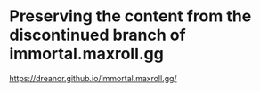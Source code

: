# Preserving the content from the discontinued branch of immortal.maxroll.gg

https://dreanor.github.io/immortal.maxroll.gg/
